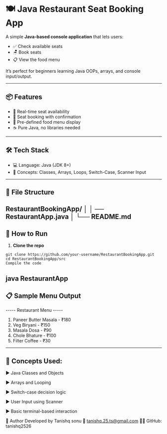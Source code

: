 # 🍽️ Java Restaurant Seat Booking App

A simple **Java-based console application** that lets users:

- ✅ Check available seats  
- 🪑 Book seats  
- 📋 View the food menu  

It’s perfect for beginners learning Java OOPs, arrays, and console input/output.

---

## 📦 Features

- 🔢 Real-time seat availability  
- 🎫 Seat booking with confirmation  
- 🧾 Pre-defined food menu display  
- ☕ Pure Java, no libraries needed  

---

## 🛠️ Tech Stack

- 💻 Language: Java (JDK 8+)
- 🧠 Concepts: Classes, Arrays, Loops, Switch-Case, Scanner Input

---

## 📁 File Structure

RestaurantBookingApp/
│
│ ── RestaurantApp.java
│
└── README.md
---

## 🚀 How to Run

1. **Clone the repo**
```
git clone https://github.com/your-username/RestaurantBookingApp.git
cd RestaurantBookingApp/src
Compile the code
```

## java RestaurantApp
## 📋 Sample Menu Output

----- Restaurant Menu -----
1. Paneer Butter Masala - ₹180
2. Veg Biryani           - ₹150
3. Masala Dosa           - ₹90
4. Chole Bhature         - ₹100
5. Filter Coffee         - ₹30
---------------------------


## 🧠 Concepts Used:
▶️  Java Classes and Objects

▶️ Arrays and Looping

▶️  Switch-case decision logic

▶️  User Input using Scanner

▶️  Basic terminal-based interaction

🙌 Author
Developed by Tanishq sonu
📧 tanishq.25.ts@gmail.com
🧑‍💻 GitHub: tanishq2526

